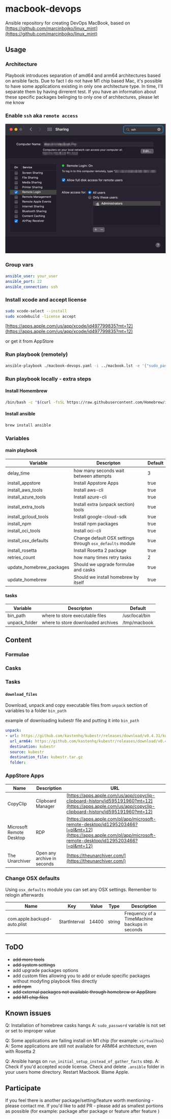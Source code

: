 # macbook-devops

Ansible repository for creating DevOps MacBook, based on [https://github.com/marcinbojko/linux_mint](https://github.com/marcinbojko/linux_mint)

## Usage

### Architecture

Playbook introduces separation of amd64 and arm64 architectures based on ansible facts. Due to fact I do not have M1 chip based Mac, it's possible to have some applications existing in only one architecture type.
In time, I'll separate them by having dirrerent test. If you have an information about these specific packages belinging to only one of architectures, please let me know

### Enable `ssh` aka `remote access`

![ssh](./images/ssh.png)

### Group vars

```yaml
ansible_user: your_user
ansible_port: 22
ansible_connection: ssh
```

### Install xcode and accept license

```bash
sudo xcode-select --install
sudo xcodebuild -license accept
```

[https://apps.apple.com/us/app/xcode/id497799835?mt=12](https://apps.apple.com/us/app/xcode/id497799835?mt=12)

or get it from AppStore

### Run playbook (remotely)

```bash
ansible-playbook ./macbook-devops.yaml -i ../macbook.lst -e '{"sudo_password": "your_user_password"}'
```

### Run playbook locally - extra steps

#### Install Homembrew

```bash
/bin/bash -c "$(curl -fsSL https://raw.githubusercontent.com/Homebrew/install/HEAD/install.sh)"
```

#### Install ansible

```bash
brew install ansible
```

### Variables

#### main playbook

|Variable|Descripton|Default|
|--------|----------|-------|
|delay_time|how many seconds wait between attempts|3|
|install_appstore|Install Appstore Apps|true|
|install_aws_tools|Install aws-cli|true|
|install_azure_tools|Install azure-cli|true|
|install_extra_tools|Install extra (unpack section) tools|true|
|install_gcloud_tools|Install google-cloud-sdk|true|
|install_npm|Install npm packages|true|
|install_oci_tools|Install oci-cli|true|
|install_osx_defaults|Change default OSX settings through `osx_defaults` module|true|
|install_rosetta|Install Rosetta 2 package|true|
|retries_count|how many times retry tasks|2|
|update_homebrew_packages|Should we upgrade formulae and casks|true|
|update_homebrew|Should we install homebrew by itself|true|

#### tasks

|Variable|Descripton|Default|
|--------|----------|-------|
|bin_path|where to store executable files| /usr/local/bin|
|unpack_folder|where to store downloaded archives| /tmp/macbook|

## Content

### Formulae

### Casks

### Tasks

#### `download_files`

Download, unpack and copy executable files from `unpack` section of variables to a folder `bin_path`

example of downloading kubestr file and putting it into `bin_path`

```yaml
unpack:
- url: https://github.com/kastenhq/kubestr/releases/download/v0.4.31/kubestr_0.4.31_MacOS_amd64.tar.gz
  url_arm64: https://github.com/kastenhq/kubestr/releases/download/v0.4.31/kubestr_0.4.31_MacOS_arm64.tar.gz
  destination: kubestr
  source: kubestr
  destination_file: kubestr.tar.gz
  folder:
```

### AppStore Apps

|Name|Description|URL|
|----|-----------|---|
|CopyClip|Clipboard Manager|[https://apps.apple.com/us/app/copyclip-clipboard-history/id595191960?mt=12](https://apps.apple.com/us/app/copyclip-clipboard-history/id595191960?mt=12)|
|Microsoft Remote Desktop|RDP|[https://apps.apple.com/pl/app/microsoft-remote-desktop/id1295203466?l=pl&mt=12](https://apps.apple.com/pl/app/microsoft-remote-desktop/id1295203466?l=pl&mt=12)|
|The Unarchiver|Open any archive in seconds|[https://theunarchiver.com/](https://theunarchiver.com/)|

### Change OSX defaults

Using `osx_defaults` module you can set any OSX settings. Remember to relogin afterwards

|Name|Key|Value|Type|Description|
|----|---|-----|----|-----------|
|com.apple.backupd-auto.plist|StartInterval|14400|string|Frequency of a TimeMachine backups in seconds|

## ToDO

* ~~add more tools~~
* ~~add system settings~~
* add upgrade packages options
* add custom files allowing you to add or exlude specific packages without modyfing playbook files directly
* ~~add npm~~
* ~~add external packages not available through homebrew or AppStore~~
* ~~add M1 chip files~~

## Known issues

Q: Installation of homebrew casks hangs
A: `sudo_password` variable is not set or set to improper value

Q: Some applications are failing install on M1 chip (for example: `virtualbox`)
A: Some applications are still not available for ARM64 architecture, even with Rosetta 2

Q: Ansible hangs on `run_initial_setup_instead_of_gather_facts` step.
A: Check if you'd accepted xcode license. Check and delete `.ansible` folder in your users home directory. Restart Macbook. Blame Apple.

## Participate

If you feel there is another package/setting/feature worth mentioning - please contact me. If you'd like to add PR - please add as smallest portions as possible (for example: package after package or feature after feature )
